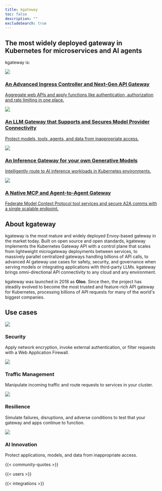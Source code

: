 ```yaml
---
title: kgateway
toc: false
description: ""
excludeSearch: true
---
```



<section class="bg-primary-bg text-white pt-[7.875rem] pb-40 bg-[url(/hero-background.svg)] bg-center bg-no-repeat bg-[length:61.85319rem_60.14119rem] lg:bg-auto">
  <div class="py-8 lg:py-16 flex items-center px-6">
    <div class="text-center mx-auto inline-block">
      <h1 class="text-3xl/tight lg:text-6xl/tight max-w-4xl font-bold mt-6 mx-auto font-heading">The most widely deployed gateway in Kubernetes for microservices and AI agents</h1>
      <p class="text-2xl lg:text-4xl max-w-4xl font-semibold mt-6 lg:mt-16 mx-auto font-heading">kgateway is:</h2>
    </div>
  </div>

  <div class="flex gap-8 flex-wrap justify-center px-8 md:px-12 xl:px-25">
    <div class="flex gap-8 flex-wrap w-full md:w-auto">
      <a href="/docs/about/overview" class="flex md:flex-col items-start bg-card-bg px-4 py-[3.75rem] gap-[1.6875rem] md:gap-[3.125rem] w-full md:w-[17.875rem] min-h-[7.4375rem] md:min-h-[25rem] flex-wrap justify-center rounded-xl">
        <div class="flex flex-row md:flex-col gap-8 justify-center items-center">
          <img src="/feature-api-gateway.svg" />
          <h3 class="font-semibold text-[1.25rem] md:text-[1.5625rem] leading-[1.71875rem] text-primary-text font-heading text-center min-h-16">An Advanced Ingress Controller and Next-Gen API Gateway</h3>
        </div>
        <p class="text-primary-text text-center px-4 md:min-h-24">Aggregate web APIs and apply functions like authentication, authorization and rate limiting in one place.</p>
      </a>
      <a href="/docs/ai/" class="flex md:flex-col items-start bg-card-bg px-4 py-[3.75rem] gap-[1.6875rem] md:gap-[3.125rem] w-full md:w-[17.875rem] min-h-[7.4375rem] md:min-h-[25rem] flex-wrap justify-center rounded-xl">
        <div class="flex flex-row md:flex-col gap-8 justify-center items-center">
          <img src="/use-case-ai.svg" />
          <h3 class="font-semibold text-[1.25rem] md:text-[1.5625rem] leading-[1.71875rem] text-primary-text font-heading text-center min-h-16">An LLM Gateway that Supports and Secures Model Provider Connectivity</h3>
        </div>
        <p class="text-primary-text text-center px-4 md:min-h-24">Protect models, tools, agents, and data from inappropriate access.</p>
      </a>
    </div>
    <div class="flex gap-8 flex-wrap w-full md:w-auto">
      <a href="/docs/integrations/inference-extension/" class="flex md:flex-col items-start bg-card-bg px-4 py-[3.75rem] gap-[1.6875rem] md:gap-[3.125rem] w-full md:w-[17.875rem] min-h-[7.4375rem] md:min-h-[25rem] flex-wrap justify-center rounded-xl">
        <div class="flex flex-row md:flex-col gap-8 justify-center items-center">
          <img src="/feature-ingress.svg" />
          <h3 class="font-semibold text-[1.25rem] md:text-[1.5625rem] leading-[1.71875rem] text-primary-text font-heading text-center min-h-16">An Inference Gateway for your own Generative Models</h3>
        </div>
        <p class="text-primary-text text-center px-4 md:min-h-24">Intelligently route to AI inference workloads in Kubernetes environments.</p>
      </a>
      <a href="/docs/integrations/agentgateway/" class="flex md:flex-col items-start bg-card-bg px-4 py-[3.75rem] gap-[1.6875rem] md:gap-[3.125rem] w-full md:w-[17.875rem] min-h-[7.4375rem] md:min-h-[25rem] flex-wrap justify-center rounded-xl">
        <div class="flex flex-row md:flex-col gap-8 justify-center items-center">
          <img src="/feature-mcp.svg" />
          <h3 class="font-semibold text-[1.25rem] md:text-[1.5625rem] leading-[1.71875rem] text-primary-text font-heading text-center min-h-16">A Native MCP and Agent-to-Agent Gateway</h3>
        </div>
        <p class="text-primary-text text-center px-4 md:min-h-24">Federate Model Context Protocol tool services and secure A2A comms with a single scalable endpoint.</p>
      </a>
    </div>
  </div>  
</section>

<section id="about" class="py-[4.375rem] md:py-50 px-4 md:px-12 xl:px-25 bg-card-bg">
 <div class="flex flex-col gap-[3.125rem] md:gap-[6.94rem] items-center">
  <h2 class="text-primary-text text-[2.5rem] leading-[2.75rem] font-semibold font-heading tracking-tight">
      About kgateway
    </h2>
    <div class="flex gap-8 flex-wrap justify-center text-l lg:text-xl px-4">
      <p class="text-primary-text max-w-4xl mx-auto">kgateway is the most mature and widely deployed Envoy-based gateway in the market today. Built on open source and open standards, kgateway implements the Kubernetes Gateway API with a control plane that scales from lightweight microgateway deployments between services, to massively parallel centralized gateways handling billions of API calls, to advanced AI gateway use cases for safety, security, and governance when serving models or integrating applications with third-party LLMs. kgateway brings omni-directional API connectivity to any cloud and any environment.</p>
      <p class="text-primary-text max-w-4xl mx-auto">kgateway was launched in 2018 as <b>Gloo</b>. Since then, the project has steadily evolved to become the most trusted and feature-rich API gateway for Kubernetes, processing billions of API requests for many of the world's biggest companies.</p>
    </div>
  </div>
</section>


<section id="use-cases" class="py-[4.375rem] md:py-50 px-4 md:px-12 xl:px-25 flex flex-col gap-[3.125rem] md:gap-[6.94rem] items-center max-w-[1440px] mx-auto">
  <h2 class="text-primary-text text-[2.5rem] leading-[2.75rem] font-semibold font-heading tracking-tight">
    Use cases
  </h2>
  <div class="flex gap-8 flex-wrap justify-center">
    <div class="flex gap-8 flex-wrap w-full md:w-auto">
      <div class="flex md:flex-col items-center bg-card-bg px-4 py-[3.75rem] gap-[1.6875rem] md:gap-[3.125rem] w-full md:w-[17.875rem] min-h-[7.4375rem] md:min-h-[25rem] flex-wrap justify-center rounded-xl">
        <div class="flex flex-row md:flex-col gap-8 justify-center items-center">
          <img src="/use-case-security.svg" />
          <h3 class="font-semibold text-[1.25rem] md:text-[1.5625rem] leading-[1.71875rem] text-primary-text font-heading">Security</h3>
        </div>
        <p class="text-primary-text text-center">Apply network encryption, invoke external authentication, or filter requests with a Web Application Firewall.</p>
      </div>
      <div class="flex md:flex-col items-center bg-card-bg px-4 py-[3.75rem] gap-[1.6875rem] md:gap-[3.125rem] w-full md:w-[17.875rem] min-h-[7.4375rem] md:min-h-[25rem] flex-wrap justify-center rounded-xl">
        <div class="flex flex-row md:flex-col gap-8 justify-center items-center">
          <img src="/use-case-traffic.svg" />
          <h3 class="font-semibold text-[1.25rem] md:text-[1.5625rem] leading-[1.71875rem] text-primary-text font-heading">Traffic Management</h3>
        </div>
        <p class="text-primary-text text-center">Manipulate incoming traffic and route requests to services in your cluster.</p>
      </div>
    </div>
    <div class="flex gap-8 flex-wrap w-full md:w-auto">
      <div class="flex md:flex-col items-center bg-card-bg px-4 py-[3.75rem] gap-[1.6875rem] md:gap-[3.125rem] w-full md:w-[17.875rem] min-h-[7.4375rem] md:min-h-[25rem] flex-wrap justify-center rounded-xl">
        <div class="flex flex-row md:flex-col gap-8 justify-center items-center">
          <img src="/use-case-resilience.svg" />
          <h3 class="font-semibold text-[1.25rem] md:text-[1.5625rem] leading-[1.71875rem] text-primary-text font-heading">Resilience</h3>
        </div>
        <p class="text-primary-text text-center">Simulate failures, disruptions, and adverse conditions to test that your gateway and apps continue to function.</p>
      </div>
      <div class="flex md:flex-col items-center bg-card-bg px-4 py-[3.75rem] gap-[1.6875rem] md:gap-[3.125rem] w-full md:w-[17.875rem] min-h-[7.4375rem] md:min-h-[25rem] flex-wrap justify-center rounded-xl">
        <div class="flex flex-row md:flex-col gap-8 justify-center items-center">
          <img src="/use-case-ai.svg" />
          <h3 class="font-semibold text-[1.25rem] md:text-[1.5625rem] leading-[1.71875rem] text-primary-text font-heading">AI Innovation</h3>
        </div>
        <p class="text-primary-text text-center">Protect applications, models, and data from inappropriate access.</p>
      </div>
    </div>
  </div>
</section>

{{< community-quotes >}}

{{< users >}}

{{< integrations >}}